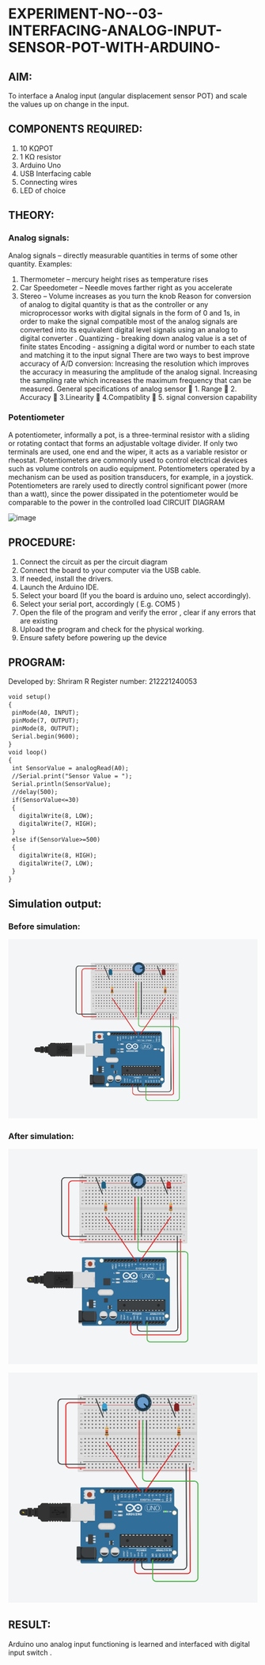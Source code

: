 # EXPERIMENT-NO--03-INTERFACING-ANALOG-INPUT-SENSOR-POT-WITH-ARDUINO-




## AIM:  
To interface a Analog  input (angular displacement sensor POT) and scale the values up on change in the input.


## COMPONENTS REQUIRED:

1.	10 KΩPOT
2.	1 KΩ resistor 
3.	Arduino Uno 
4.	USB Interfacing cable 
5.	Connecting wires 
6.	LED of choice 



## THEORY: 

### Analog signals:

Analog signals – directly measurable quantities in terms of some other quantity.
Examples:
1. Thermometer – mercury height rises as temperature rises
2. Car Speedometer – Needle moves farther right as you accelerate
3. Stereo – Volume increases as you turn the knob
Reason for conversion of analog to digital quantity is that as the controller or any microprocessor works with digital signals in the form of 0 and 1s, in order to make the signal compatible  most of the analog signals are converted into its equivalent digital level signals using an analog to digital converter .
Quantizing - breaking down analog value is a set of finite states
Encoding - assigning a digital word or number to each state and matching it to the input signal
 There are two ways to best improve accuracy of A/D conversion:
Increasing the resolution which improves the accuracy in measuring the amplitude of the analog signal.
Increasing the sampling rate which increases the maximum frequency that can be measured.
General specifications of analog sensor
	1. Range
	2. Accuracy
	3.Linearity
	4.Compatiblity
	5. signal conversion capability

### Potentiometer
A potentiometer, informally a pot, is a three-terminal resistor with a sliding or rotating contact that forms an adjustable voltage divider. If only two terminals are used, one end and the wiper, it acts as a variable resistor or rheostat.
Potentiometers are commonly used to control electrical devices such as volume controls on audio equipment. Potentiometers operated by a mechanism can be used as position transducers, for example, in a joystick. Potentiometers are rarely used to directly control significant power (more than a watt), since the power dissipated in the potentiometer would be comparable to the power in the controlled load
CIRCUIT DIAGRAM





![image](https://user-images.githubusercontent.com/36288975/163530788-eec3cdc3-95e8-4d2d-8349-6d0ea4c9439c.png)


## PROCEDURE:

1.	Connect the circuit as per the circuit diagram 
2.	Connect the board to your computer via the USB cable.
3.	If needed, install the drivers.
4.	Launch the Arduino IDE.
5.	Select your board (If you the board is arduino uno, select accordingly).
6.	Select your serial port, accordingly ( E.g. COM5 )
7.	Open the file of the program  and verify the error , clear if any errors that are existing 
8.	Upload the program and check for the physical working. 
9.	Ensure safety before powering up the device 



## PROGRAM:
Developed by: Shriram R
Register number: 212221240053

~~~
void setup()
{
 pinMode(A0, INPUT);
 pinMode(7, OUTPUT);
 pinMode(8, OUTPUT);
 Serial.begin(9600);
}
void loop()
{
 int SensorValue = analogRead(A0);
 //Serial.print("Sensor Value = ");
 Serial.println(SensorValue);
 //delay(500);
 if(SensorValue<=30)
 {
   digitalWrite(8, LOW);
   digitalWrite(7, HIGH);  
 }
 else if(SensorValue>=500)
 {
   digitalWrite(8, HIGH);
   digitalWrite(7, LOW);
 }
}
~~~


## Simulation output: 
### Before simulation:

![](before.png)

### After simulation:

![](after.png)

![](after1.png)







## RESULT: 
 Arduino uno analog input functioning is learned and interfaced with digital input switch .
